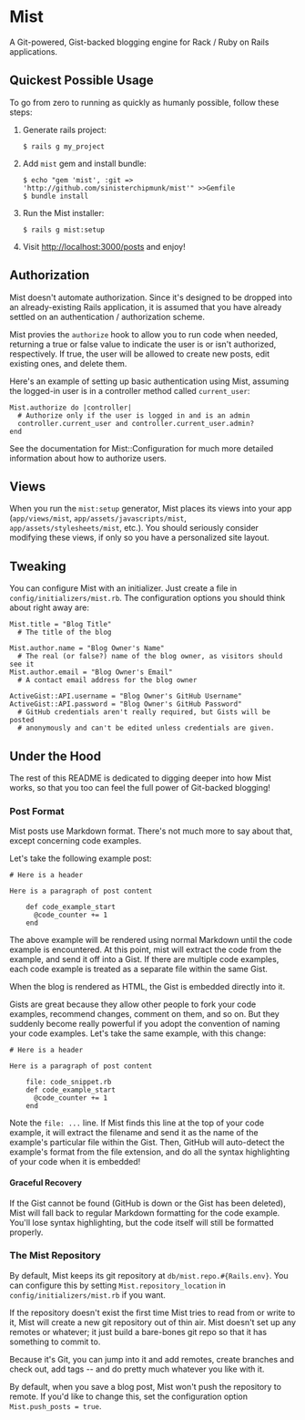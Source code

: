 # Mist

A Git-powered, Gist-backed blogging engine for Rack / Ruby on Rails applications.

## Quickest Possible Usage

To go from zero to running as quickly as humanly possible, follow these steps:

  1. Generate rails project:
  
         $ rails g my_project
         
  2. Add `mist` gem and install bundle:
  
         $ echo "gem 'mist', :git => 'http://github.com/sinisterchipmunk/mist'" >>Gemfile
         $ bundle install
         
  3. Run the Mist installer:
  
         $ rails g mist:setup
         
  4. Visit [http://localhost:3000/posts](http://localhost:3000/posts) and enjoy!
  
## Authorization

Mist doesn't automate authorization. Since it's designed to be dropped into an already-existing Rails application, it is assumed that you have already settled on an authentication / authorization scheme.

Mist provies the `authorize` hook to allow you to run code when needed, returning a true or false value to indicate the user is or isn't authorized, respectively. If true, the user will be allowed to create new posts, edit existing ones, and delete them.

Here's an example of setting up basic authentication using Mist, assuming the logged-in user is in a controller method called `current_user`:

    Mist.authorize do |controller|
      # Authorize only if the user is logged in and is an admin
      controller.current_user and controller.current_user.admin?
    end

See the documentation for Mist::Configuration for much more detailed information about how to authorize users.

## Views

When you run the `mist:setup` generator, Mist places its views into your app (`app/views/mist`, `app/assets/javascripts/mist`, `app/assets/stylesheets/mist`, etc.). You should seriously consider modifying these views, if only so you have a personalized site layout.

## Tweaking

You can configure Mist with an initializer. Just create a file in `config/initializers/mist.rb`. The configuration options you should think about right away are:

    Mist.title = "Blog Title"
      # The title of the blog
      
    Mist.author.name = "Blog Owner's Name"
      # The real (or false?) name of the blog owner, as visitors should see it
    Mist.author.email = "Blog Owner's Email"
      # A contact email address for the blog owner
      
    ActiveGist::API.username = "Blog Owner's GitHub Username"
    ActiveGist::API.password = "Blog Owner's GitHub Password"
      # GitHub credentials aren't really required, but Gists will be posted
      # anonymously and can't be edited unless credentials are given.

## Under the Hood

The rest of this README is dedicated to digging deeper into how Mist works, so that you too can feel the full power of Git-backed blogging!

### Post Format

Mist posts use Markdown format. There's not much more to say about that, except concerning code examples.

Let's take the following example post:

    # Here is a header
    
    Here is a paragraph of post content
    
        def code_example_start
          @code_counter += 1
        end
    
The above example will be rendered using normal Markdown until the code example is encountered. At this point, mist will extract the code from the example, and send it off into a Gist. If there are multiple code examples, each code example is treated as a separate file within the same Gist.

When the blog is rendered as HTML, the Gist is embedded directly into it.

Gists are great because they allow other people to fork your code examples, recommend changes, comment on them, and so on. But they suddenly become really powerful if you adopt the convention of naming your code examples. Let's take the same example, with this change:

    # Here is a header

    Here is a paragraph of post content

        file: code_snippet.rb
        def code_example_start
          @code_counter += 1
        end
    
Note the `file: ...` line. If Mist finds this line at the top of your code example, it will extract the filename and send it as the name of the example's particular file within the Gist. Then, GitHub will auto-detect the example's format from the file extension, and do all the syntax highlighting of your code when it is embedded!

#### Graceful Recovery

If the Gist cannot be found (GitHub is down or the Gist has been deleted), Mist will fall back to regular Markdown formatting for the code example. You'll lose syntax highlighting, but the code itself will still be formatted properly.


### The Mist Repository

By default, Mist keeps its git repository at `db/mist.repo.#{Rails.env}`. You can configure this by setting `Mist.repository_location` in `config/initializers/mist.rb` if you want.

If the repository doesn't exist the first time Mist tries to read from or write to it, Mist will create a new git repository out of thin air. Mist doesn't set up any remotes or whatever; it just build a bare-bones git repo so that it has something to commit to.

Because it's Git, you can jump into it and add remotes, create branches and check out, add tags -- and do pretty much whatever you like with it.

By default, when you save a blog post, Mist won't push the repository to remote. If you'd like to change this, set the configuration option `Mist.push_posts = true`.
